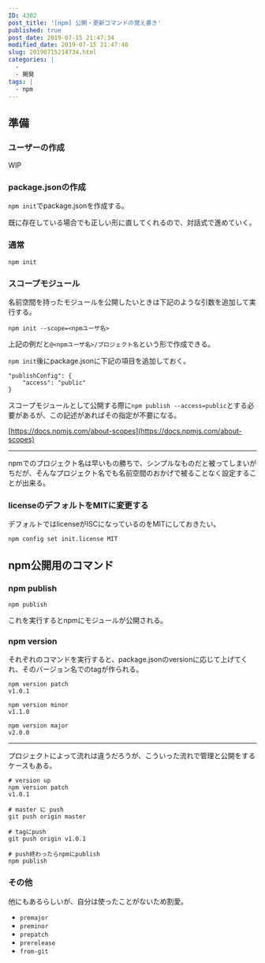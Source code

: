 ```yaml
---
ID: 4302
post_title: '[npm] 公開・更新コマンドの覚え書き'
published: true
post_date: 2019-07-15 21:47:34
modified_date: 2019-07-15 21:47:40
slug: 20190715214734.html
categories: |
  -
  - 開発
tags: |
  - npm
---
```

## 準備

### ユーザーの作成

WIP

<!--more-->


### package.jsonの作成

`npm init`でpackage.jsonを作成する。

既に存在している場合でも正しい形に直してくれるので、対話式で進めていく。

### 通常

    npm init

### スコープモジュール

名前空間を持ったモジュールを公開したいときは下記のような引数を追加して実行する。

    npm init --scope=<npmユーザ名>

上記の例だと`@<npmユーザ名>/プロジェクト名`という形で作成できる。

`npm init`後にpackage.jsonに下記の項目を追加しておく。

    "publishConfig": {
        "access": "public"
    }

スコープモジュールとして公開する際に`npm publish --access=public`とする必要があるが、この記述があればその指定が不要になる。

[https://docs.npmjs.com/about-scopes](https://docs.npmjs.com/about-scopes)

---

npmでのプロジェクト名は早いもの勝ちで、シンプルなものだと被ってしまいがちだが、そんなプロジェクト名でも名前空間のおかげで被ることなく設定することが出来る。

### licenseのデフォルトをMITに変更する

デフォルトではlicenseがISCになっているのをMITにしておきたい。

    npm config set init.license MIT

## npm公開用のコマンド

### npm publish

    npm publish

これを実行するとnpmにモジュールが公開される。

### npm version

それぞれのコマンドを実行すると、package.jsonのversionに応じて上げてくれ、そのバージョン名でのtagが作られる。

    npm version patch
    v1.0.1
    
    npm version minor
    v1.1.0
    
    npm version major
    v2.0.0

---

プロジェクトによって流れは違うだろうが、こういった流れで管理と公開をするケースもある。

    # version up
    npm version patch
    v1.0.1
    
    # master に push
    git push origin master
    
    # tagにpush
    git push origin v1.0.1
    
    # push終わったらnpmにpublish
    npm publish

### その他

他にもあるらしいが、自分は使ったことがないため割愛。

- `premajor`
- `preminor`
- `prepatch`
- `prerelease`
- `from-git`